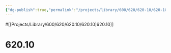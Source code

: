 ```yaml
---
{"dg-publish":true,"permalink":"/projects/library/600/620/620-10/620-10/","noteIcon":"0","created":"2024-01-24T15:24:09.131+09:00","updated":"2024-02-05T10:53:07.706+09:00"}
---
```


#[[Projects/Library/600/620/620.10/620.10\|620.10]]

# 620.10

